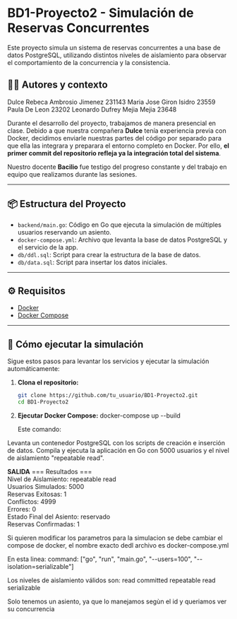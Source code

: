 # BD1-Proyecto2 - Simulación de Reservas Concurrentes

Este proyecto simula un sistema de reservas concurrentes a una base de datos PostgreSQL, utilizando distintos niveles de aislamiento para observar el comportamiento de la concurrencia y la consistencia.

## 🧑‍💻 Autores y contexto

Dulce Rebeca Ambrosio Jimenez 231143
Maria Jose Giron Isidro 23559
Paula De Leon 23202
Leonardo Dufrey Mejia Mejia 23648

Durante el desarrollo del proyecto, trabajamos de manera presencial en clase. Debido a que nuestra compañera **Dulce** tenía experiencia previa con Docker, decidimos enviarle nuestras partes del código por separado para que ella las integrara y preparara el entorno completo en Docker. Por ello, **el primer commit del repositorio refleja ya la integración total del sistema**.

Nuestro docente **Bacilio** fue testigo del progreso constante y del trabajo en equipo que realizamos durante las sesiones.

---

## 📦 Estructura del Proyecto

- `backend/main.go`: Código en Go que ejecuta la simulación de múltiples usuarios reservando un asiento.
- `docker-compose.yml`: Archivo que levanta la base de datos PostgreSQL y el servicio de la app.
- `db/ddl.sql`: Script para crear la estructura de la base de datos.
- `db/data.sql`: Script para insertar los datos iniciales.

---

## ⚙️ Requisitos

- [Docker](https://www.docker.com/)
- [Docker Compose](https://docs.docker.com/compose/)

---

## 🚀 Cómo ejecutar la simulación

Sigue estos pasos para levantar los servicios y ejecutar la simulación automáticamente:

1. **Clona el repositorio:**
   ```bash
   git clone https://github.com/tu_usuario/BD1-Proyecto2.git
   cd BD1-Proyecto2

2. **Ejecutar Docker Compose:**
   docker-compose up --build

   Este comando:

  Levanta un contenedor PostgreSQL con los scripts de creación e inserción de datos.
  Compila y ejecuta la aplicación en Go con 5000 usuarios y el nivel de aislamiento "repeatable    read". 

  **SALIDA**
  === Resultados ===  
Nivel de Aislamiento: repeatable read  
Usuarios Simulados: 5000  
Reservas Exitosas: 1  
Conflictos: 4999  
Errores: 0  
Estado Final del Asiento: reservado  
Reservas Confirmadas: 1  

Si quieren modificar los parametros para la simulacion se debe cambiar el compose de docker, el nombre exacto dedl archivo es docker-compose.yml 

En esta linea:
command: ["go", "run", "main.go", "--users=100", "--isolation=serializable"]

Los niveles de aislamiento válidos son:
read committed
repeatable read
serializable

Solo tenemos un asiento, ya que lo manejamos segùn el id y queriamos ver su concurrencia
  

